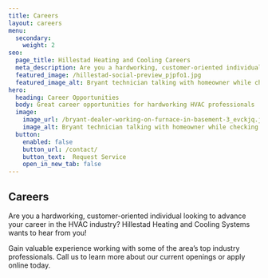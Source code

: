 ```yaml
---
title: Careers
layout: careers
menu:
  secondary:
    weight: 2
seo:
  page_title: Hillestad Heating and Cooling Careers
  meta_description: Are you a hardworking, customer-oriented individual looking to advance your career in the HVAC industry? Hillestad wants to hear from you!
  featured_image: /hillestad-social-preview_pjpfo1.jpg
  featured_image_alt: Bryant technician talking with homeowner while checking air filter and furnace
hero: 
  heading: Career Opportunities
  body: Great career opportunities for hardworking HVAC professionals
  image: 
    image_url: /bryant-dealer-working-on-furnace-in-basement-3_evckjq.jpg
    image_alt: Bryant technician talking with homeowner while checking air filter and furnace
  button:
    enabled: false
    button_url: /contact/ 
    button_text:  Request Service
    open_in_new_tab: false
---
```


## Careers

Are you a hardworking, customer-oriented individual looking to advance your career in the HVAC industry? Hillestad Heating and Cooling Systems wants to hear from you!

Gain valuable experience working with some of the area’s top industry professionals. Call us to learn more about our current openings or apply online today.